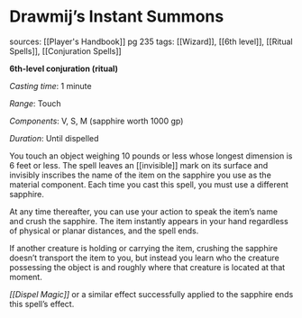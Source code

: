 # Drawmij’s Instant Summons
sources: [[Player's Handbook]] pg 235
tags: [[Wizard]], [[6th level]], [[Ritual Spells]], [[Conjuration Spells]]

**6th-level conjuration (ritual)**

*Casting time*: 1 minute

*Range*: Touch

*Components*: V, S, M (sapphire worth 1000 gp)

*Duration*: Until dispelled

You touch an object weighing 10 pounds or less whose longest dimension is 6 feet or less. The spell leaves an [[invisible]] mark on its surface and invisibly inscribes the name of the item on the sapphire you use as the material component. Each time you cast this spell, you must use a different sapphire.

At any time thereafter, you can use your action to speak the item’s name and crush the sapphire. The item instantly appears in your hand regardless of physical or planar distances, and the spell ends.

If another creature is holding or carrying the item, crushing the sapphire doesn’t transport the item to you, but instead you learn who the creature possessing the object is and roughly where that creature is located at that moment.

*[[Dispel Magic]]* or a similar effect successfully applied to the sapphire ends this spell’s effect.
